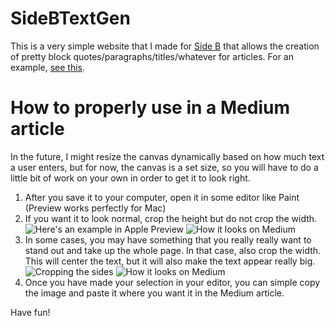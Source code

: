 # SideBTextGen
This is a very simple website that I made for [Side B](https://medium.com/side-b) that allows the creation of pretty block quotes/paragraphs/titles/whatever for articles. For an example, [see this](https://medium.com/@MatthewStanciu/https-sideb-textgen-glitch-me-30f4ad3f529f).

# How to properly use in a Medium article
In the future, I might resize the canvas dynamically based on how much text a user enters, but for now, the canvas is a set size, so you will have to do a little bit of work on your own in order to get it to look right.

1. After you save it to your computer, open it in some editor like Paint (Preview works perfectly for Mac)
2. If you want it to look normal, crop the height but do not crop the width.
![Here's an example in Apple Preview](https://cdn.glitch.com/698488f3-b848-4b11-be98-9b7babb373a2%2FScreenshot%202018-07-28%2022.39.23.png?1532831973374)
![How it looks on Medium](https://cdn.glitch.com/698488f3-b848-4b11-be98-9b7babb373a2%2FScreenshot%202018-07-28%2022.46.07.png?1532832375073)
3. In some cases, you may have something that you really really want to stand out and take up the whole page. In that case, also crop the width. This will center the text, but it will also make the text appear really big.
![Cropping the sides](https://cdn.glitch.com/698488f3-b848-4b11-be98-9b7babb373a2%2FScreenshot%202018-07-28%2022.44.43.png?1532832293568)
![How it looks on Medium](https://cdn.glitch.com/698488f3-b848-4b11-be98-9b7babb373a2%2FScreenshot%202018-07-28%2022.47.01.png?1532832427625)
4. Once you have made your selection in your editor, you can simple copy the image and paste it where you want it in the Medium article.

Have fun!
